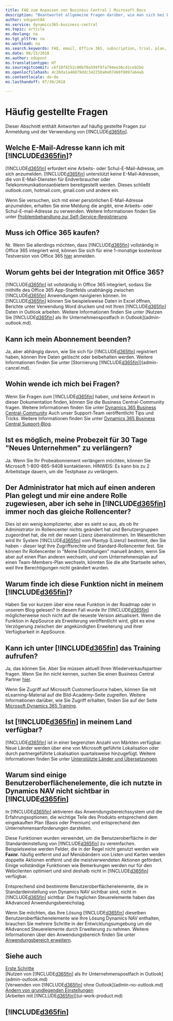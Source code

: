 ```yaml
---
title: FAQ zum Anpassen von Business Central | Microsoft Docs
description: "Beantwortet allgemeine Fragen darüber, wie man sich bei Business Central anmeldet, und was es zu Beginn zu tun gibt."
author: edupont04
ms.service: dynamics365-business-central
ms.topic: article
ms.devlang: na
ms.tgt_pltfrm: na
ms.workload: na
ms.search.keywords: FAQ, email, Office 365, subscription, trial, plan, application area, experience
ms.date: 08/15/2018
ms.author: edupont
ms.translationtype: HT
ms.sourcegitcommit: c6f10f8252c00bf0a599f9fa794ee36c41ce92be
ms.openlocfilehash: 4c20da1a46879ddc342250a0e074b0f8097a64ab
ms.contentlocale: de-de
ms.lasthandoff: 07/30/2018

---
```

# <a name="frequently-asked-questions"></a>Häufig gestellte Fragen
Dieser Abschnitt enthält Antworten auf häufig gestellte Fragen zur Anmeldung und der Verwendung von [!INCLUDE[d365fin](includes/d365fin_md.md)].  

## <a name="what-email-address-can-i-use-with-included365finincludesd365finmdmd"></a>Welche E-Mail-Adresse kann ich mit [!INCLUDE[d365fin](includes/d365fin_md.md)]?
[!INCLUDE[d365fin](includes/d365fin_md.md)] erfordert eine Arbeits- oder Schul-E-Mail-Adresse, um sich anzumelden. [!INCLUDE[d365fin](includes/d365fin_md.md)] unterstützt keine E-Mail-Adressen, die von E-Mail-Diensten für Endverbraucher oder Telekommunikationsanbietern bereitgestellt werden. Dieses schließt outlook.com, hotmail.com, gmail.com und andere ein.  

Wenn Sie versuchen, sich mit einer persönlichen E-Mail-Adresse anzumelden, erhalten Sie eine Meldung die angibt, eine Arbeits- oder Schul-E-mail-Adresse zu verwenden. Weitere Informationen finden Sie unter [Problembehandlung zur Self-Service-Registrierung](ui-troubleshoot-self-signup.md).  

## <a name="do-i-have-to-buy-office-365"></a>Muss ich Office 365 kaufen?
Nr. Wenn Sie allerdings möchten, dass [!INCLUDE[d365fin](includes/d365fin_md.md)] vollständig in Office 365 integriert wird, können Sie sich für eine 1-monatige kostenlose Testversion von Office 365 [hier](https://products.office.com/try) anmelden.  

## <a name="what-is-the-integration-with-office-365-about"></a>Worum gehts bei der Integration mit Office 365?
[!INCLUDE[d365fin](includes/d365fin_md.md)] ist vollständig in Office 365 integriert, sodass Sie mithilfe des Office 365 App-Startfelds unabhängig zwischen [!INCLUDE[d365fin](includes/d365fin_md.md)] Anwendungen navigieren können. Im [!INCLUDE[d365fin](includes/d365fin_md.md)] können Sie beispielsweise Daten in Excel öffnen, Berichte unter Verwendung Word drucken und mit Ihren [!INCLUDE[d365fin](includes/d365fin_md.md)] Daten in Outlook arbeiten. Weitere Informationen finden Sie unter [Nutzen Sie [!INCLUDE[d365fin](includes/d365fin_md.md)] als Ihr Unternehmenspostfach in Outlook](admin-outlook.md).  

## <a name="can-i-cancel-my-subscription"></a>Kann ich mein Abonnement beenden?
Ja, aber abhängig davon, wie Sie sich für [!INCLUDE[d365fin](includes/d365fin_md.md)] registriert haben, können Ihre Daten gelöscht oder beibehalten werden. Weitere Informationen finden Sie unter [Stornierung [!INCLUDE[d365fin](includes/d365fin_md.md)]](admin-cancel.md).  

## <a name="where-do-i-go-if-i-have-questions"></a>Wohin wende ich mich bei Fragen?
Wenn Sie Fragen zum [!INCLUDE[d365fin](includes/d365fin_md.md)] haben, und keine Antwort in dieser Dokumentation finden, können Sie die  Business Central-Community fragen. Weitere Informationen finden Sie unter [Dynamics 365 Business Central-Community](https://community.dynamics.com/business) Auch unser Support-Team veröffentlicht Tips und Tricks. Weitere Informationen finden Sie unter [Dynamics 365 Business Central Support-Blog](https://blogs.msdn.microsoft.com/dyn365finsupport).  

## <a name="is-it-possible-to-extend-my-30-day-new-company-trial-period"></a>Ist es möglich, meine Probezeit für 30 Tage "Neues Unternehmen" zu verlängern?
Ja. Wenn Sie Ihr Probeabonnement verlängern möchten, können Sie Microsoft 1-800-865-9408 kontaktieren. HINWEIS: Es kann bis zu 2 Arbeitstage dauern, um die Testphase zu verlängern.  

## <a name="our-administrator-has-moved-me-to-another-plan-to-give-me-another-role-but-i-still-see-the-same-role-center-in-included365finincludesd365finmdmd"></a>Der Administrator hat mich auf einen anderen Plan gelegt und mir eine andere Rolle zugewiesen, aber ich sehe in [!INCLUDE[d365fin](includes/d365fin_md.md)] immer noch das gleiche Rollencenter?
Dies ist ein wenig komplizierter, aber es sieht so aus, als ob Ihr Administrator im Rollencenter nichts geändert hat und Benutzergruppen zugeordnet hat, die mit der neuen Lizenz übereinstimmen. Im Wesentlichen wird Ihr System [!INCLUDE[d365fin](includes/d365fin_md.md)] vom Plantyp (Lizenz) bestimmt, den Sie haben - dieser legt Ihre Zugriffsrechte und Standard-Rollencenter fest. Sie können Ihr Rollencenter in "Meine Einstellungen" manuell ändern, wenn Sie aber auf einen Plan anderen wechseln, und vom Unternehmensplan auf einen Team-Members-Plan wechseln, könnten Sie die alte Startseite sehen, weil Ihre Berechtigungen nicht geändert wurden.  

## <a name="why-cant-i-find-that-capability-in-my-included365finincludesd365finmdmd"></a>Warum finde ich diese Funktion nicht in meinem [!INCLUDE[d365fin](includes/d365fin_md.md)]?
Haben Sie vor kurzem über eine neue Funktion in der Roadmap oder in unserem Blog gelesen? In diesem Fall wurde Ihr [!INCLUDE[d365fin](includes/d365fin_md.md)] möglicherweise noch nicht auf die neueste Version aktualisiert. Wenn die Funktion in AppSource als Erweiterung veröffentlicht wird, gibt es eine Verzögerung zwischen der angekündigten Erweiterung und ihrer Verfügbarkeit in AppSource.  

## <a name="can-i-get-training-in-included365finincludesd365finmdmd"></a>Kann ich unter [!INCLUDE[d365fin](includes/d365fin_md.md)] das Training aufrufen?
Ja, das können Sie. Aber Sie müssen aktuell Ihren Wiederverkaufspartner fragen. Wenn Sie ihn nicht kennen, suchen Sie einen Business Central Partner [hier](https://www.microsoft.com/en-us/solution-providers/search).  

Wenn Sie Zugriff auf Microsoft CustomerSource haben, können Sie mit eLearning-Material auf die Bild-Academy-Seite zugreifen. Weitere Informationen darüber, wie Sie Zugriff erhalten, finden Sie auf der Seite [Microsoft Dynamics 365 Training](/dynamics365/get-started/training/index#dynamics-365-customers).  

## <a name="is-included365finincludesd365finmdmd-available-in-my-country"></a>Ist [!INCLUDE[d365fin](includes/d365fin_md.md)] in meinem Land verfügbar?

[!INCLUDE[d365fin](includes/d365fin_md.md)] ist in einer begrenzten Anzahl von Märkten verfügbar. Neue Länder werden über eine von Microsoft geführte Lokalisation oder durch partnergeführte Lokalisation quartalsweise hinzugefügt. Weitere Informationen finden Sie unter [Unterstützte Länder und Übersetzungen](/dynamics365/business-central/dev-itpro/compliance/apptest-countries-and-translations).  

## <a name="why-are-some-ui-elements-that-i-used-in-dynamics-nav-not-visible-in-included365finincludesd365finmdmd"></a>Warum sind einige Benutzeroberflächenelemente, die ich nutzte in Dynamics NAV nicht sichtbar in [!INCLUDE[d365fin](includes/d365fin_md.md)]

In [!INCLUDE[d365fin](includes/d365fin_md.md)] aktivieren das Anwendungsbereichssystem und die Erfahrungsoptionen, die wichtige Teile des Produkts entsprechend dem eingekauften Plan (Basis oder Premium) und entsprechend den Unternehmensanforderungen darstellen.

Diese Funktionen wurden verwendet, um die Benutzeroberfläche in der Standardeinstellung von  [!INCLUDE[d365fin](includes/d365fin_md.md)] zu vereinfachen. Beispielsweise werden Felder, die in der Regel nicht genutzt werden wie **Faxnr.** häufig entfernt und auf Menübändern von Listen und Karten werden doppelte Aktionen entfernt und die meistverwendeten Aktionen gefördert. Einige vollständige Funktionen wie Bemerkungen werden nur für den Webclienten optimiert und sind deshalb nicht in [!INCLUDE[d365fin](includes/d365fin_md.md)] verfügbar.

Entsprechend sind bestimmte Benutzeroberflächenelemente, die in Standardeinstellung von Dynamics NAV sichtbar sind, nicht in [!INCLUDE[d365fin](includes/d365fin_md.md)] sichtbar. Die fraglichen Steuerelemente haben das #Advanced Anwendungsbereichstag.

Wenn Sie möchten, das Ihre Lösung [!INCLUDE[d365fin](includes/d365fin_md.md)] dieselben Benutzeroberflächenelemente wie Ihre Lösung Dynamics NAV enthalten, brauchen Sie mehrere Schritte in der Entwicklungsumgebung um die #Advanced Steuerelemente durch Erweiterung zu nehmen. Weitere Informationen über den Anwendungsbereich finden Sie unter [Anwendungsbereich erweitern](/dynamics365/dev-itpro/developer/devenv-extending-application-areas).

## <a name="see-also"></a>Siehe auch
[Erste Schritte](product-get-started.md)  
[Nutzen von [!INCLUDE[d365fin](includes/d365fin_md.md)] als Ihr Unternehmenspostfach in Outlook](admin-outlook.md)  
[Verwenden von [!INCLUDE[d365fin](includes/d365fin_md.md)] ohne Outlook](admin-no-outlook.md)  
[Ändern von grundlegenden Einstellungen](ui-change-basic-settings.md)  
[Arbeiten mit [!INCLUDE[d365fin](includes/d365fin_md.md)]](ui-work-product.md)  

## [!INCLUDE[d365fin](includes/free_trial_md.md)]  

